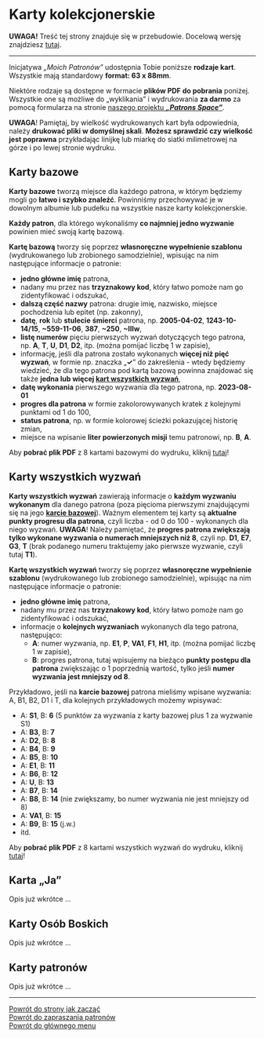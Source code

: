 # Karty kolekcjonerskie
**UWAGA!** Treść tej strony znajduje się w przebudowie. Docelową wersję znajdziesz [tutaj](nowy_index.md).

---
Inicjatywa _„Moich Patronów”_ udostępnia Tobie poniższe **rodzaje kart**. Wszystkie mają standardowy **format: 63 x 88mm**.

Niektóre rodzaje są dostępne w formacie **plików PDF do pobrania** poniżej. Wszystkie one są możliwe do „wyklikania” i wydrukowania **za darmo** za pomocą formularza na stronie [naszego projektu **_„Patrons Space”_**](https://pl.patrons.space/cards).

**UWAGA**! Pamiętaj, by wielkość wydrukowanych kart była odpowiednia, należy **drukować pliki w domyślnej skali**. **Możesz sprawdzić czy wielkość jest poprawna** przykładając linijkę lub miarkę do siatki milimetrowej na górze i po lewej stronie wydruku.

## <span id="karty-kolekcjonerskie-karty-bazowe">Karty bazowe</span>
**Karty bazowe** tworzą miejsce dla każdego patrona, w którym będziemy mogli go **łatwo i szybko znaleźć**. Powinniśmy przechowywać je w dowolnym albumie lub pudełku na wszystkie nasze karty kolekcjonerskie.

**Każdy patron**, dla którego wykonaliśmy **co najmniej jedno wyzwanie** powinien mieć swoją kartę bazową.

**Kartę bazową** tworzy się poprzez **własnoręczne wypełnienie szablonu** (wydrukowanego lub zrobionego samodzielnie), wpisując na nim następujące informacje o patronie:
- **jedno główne imię** patrona,
- nadany mu przez nas **trzyznakowy kod**, który łatwo pomoże nam go zidentyfikować i odszukać,
- **dalszą część nazwy** patrona: drugie imię, nazwisko, miejsce pochodzenia lub epitet (np. zakonny),
- **datę**, **rok** lub **stulecie** **śmierci** patrona, np. **2005-04-02**, **1243-10-14/15**, **~559-11-06**, **387**, **~250**, **~IIIw**,
- **listę numerów** pięciu pierwszych wyzwań dotyczących tego patrona, np. **A**, **T**, **U**, **D1**, **D2**, itp. (można pomijać liczbę 1 w zapisie),
- informację, jeśli dla patrona zostało wykonanych **więcej niż pięć wyzwań**, w formie np. znaczka „**✓**” do zakreślenia - wtedy będziemy wiedzieć, że dla tego patrona pod kartą bazową powinna znajdować się także **jedna lub więcej [kart wszystkich wyzwań](karty_kolekcjonerskie_ex.md#karty-kolekcjonerskie-karty-wszystkich-wyzwan)**,
- **datę wykonania** pierwszego wyzwania dla tego patrona, np. **2023-08-01**
- **progres dla patrona** w formie zakolorowywanych kratek z kolejnymi punktami od 1 do 100,
- **status patrona**, np. w formie kolorowej ścieżki pokazującej historię zmian,
- miejsce na wpisanie **liter powierzonych misji** temu patronowi, np. **B**, **A**.

Aby **pobrać plik PDF** z 8 kartami bazowymi do wydruku, kliknij [tutaj](/pl/pdf/karty_bazowe.pdf)!

## <span id="karty-kolekcjonerskie-karty-wszystkich-wyzwan">Karty wszystkich wyzwań</span>
**Karty wszystkich wyzwań** zawierają informacje o **każdym wyzwaniu wykonanym** dla danego patrona (poza pięcioma pierwszymi znajdującymi się na jego **[karcie bazowej](karty_kolekcjonerskie_ex.md#karty-kolekcjonerskie-karty-bazowe)**). Ważnym elementem tej karty są **aktualne punkty progresu dla patrona**, czyli liczba - od 0 do 100 - wykonanych dla niego wyzwań. **UWAGA**! Należy pamiętać, że **progres patrona zwiększają tylko wykonane wyzwania o numerach mniejszych niż 8**, czyli np. **D1**, **E7**, **G3**, **T** (brak podanego numeru traktujemy jako pierwsze wyzwanie, czyli tutaj **T1**).

**Kartę wszystkich wyzwań** tworzy się poprzez **własnoręczne wypełnienie szablonu** (wydrukowanego lub zrobionego samodzielnie), wpisując na nim następujące informacje o patronie:
- **jedno główne imię** patrona,
- nadany mu przez nas **trzyznakowy kod**, który łatwo pomoże nam go zidentyfikować i odszukać,
- informacje o **kolejnych wyzwaniach** wykonanych dla tego patrona, następująco:
  - **A**: numer wyzwania, np. **E1**, **P**, **VA1**, **F1**, **H1**, itp. (można pomijać liczbę 1 w zapisie),
  - **B**: progres patrona, tutaj wpisujemy na bieżąco **punkty postępu dla patrona** zwiększając o 1 poprzednią wartość, tylko jeśli **numer wyzwania jest mniejszy od 8**.

Przykładowo, jeśli na **karcie bazowej** patrona mieliśmy wpisane wyzwania: A, B1, B2, D1 i T, dla kolejnych przykładowych możemy wpisywać:
- A: **S1**, B: **6** (5 punktów za wyzwania z karty bazowej plus 1 za wyzwanie S1)
- A: **B3**, B: **7**
- A: **D2**, B: **8**
- A: **B4**, B: **9**
- A: **B5**, B: **10**
- A: **E1**, B: **11**
- A: **B6**, B: **12**
- A: **U**, B: **13**
- A: **B7**, B: **14**
- A: **B8**, B: **14** (nie zwiększamy, bo numer wyzwania nie jest mniejszy od 8)
- A: **VA1**, B: **15**
- A: **B9**, B: **15** (j.w.)
- itd.

Aby **pobrać plik PDF** z 8 kartami wszystkich wyzwań do wydruku, kliknij [tutaj](/pl/pdf/karty_wszystkich_wyzwan.pdf)!
## <span id="karty-kolekcjonerskie-karta-ja">Karta „Ja”</span>
Opis już wkrótce ...
## <span id="karty-kolekcjonerskie-karty-osob-boskich">Karty Osób Boskich</span>
Opis już wkrótce ...
## <span id="karty-kolekcjonerskie-karty-patronow">Karty patronów</span>
Opis już wkrótce ...

---
[Powrót do strony jak zacząć](jak_zaczac_ex.md#jak-zaczac-wlasna-kolekcja-kart)  
[Powrót do zapraszania patronów](jak_zapraszac_patronow_ex.md)  
[Powrót do głównego menu](index_ex.md)

